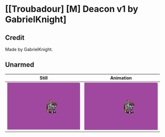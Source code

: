 # [\[Troubadour\] \[M\] Deacon v1 by GabrielKnight]

## Credit

Made by GabrielKnight.
	
## Unarmed

| Still | Animation |
| :---: | :-------: |
| ![Unarmed still](./Unarmed_000.png) | ![Unarmed animation](./Unarmed.gif) |
